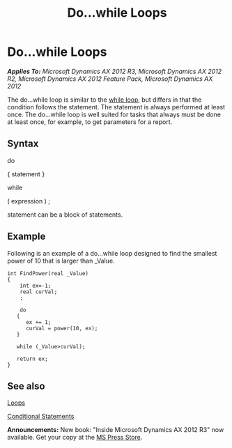 ﻿---
title: Do...while Loops
TOCTitle: Do...while Loops
ms:assetid: 9313718f-bfed-469e-ad2f-0e82121c9bfb
ms:mtpsurl: https://msdn.microsoft.com/en-us/library/Aa842320(v=AX.60)
ms:contentKeyID: 35247523
ms.date: 05/18/2015
mtps_version: v=AX.60
---

# Do...while Loops 


_**Applies To:** Microsoft Dynamics AX 2012 R3, Microsoft Dynamics AX 2012 R2, Microsoft Dynamics AX 2012 Feature Pack, Microsoft Dynamics AX 2012_

The do...while loop is similar to the [while loop](while-loops.md), but differs in that the condition follows the statement. The statement is always performed at least once. The do...while loop is well suited for tasks that always must be done at least once, for example, to get parameters for a report.

## Syntax

do

{ statement }

while

( expression ) ;

statement can be a block of statements.

## Example

Following is an example of a do...while loop designed to find the smallest power of 10 that is larger than \_Value.

    int FindPower(real _Value)
    {
        int ex=-1;
        real curVal;
        ;
       
        do
       {
          ex += 1;
          curVal = power(10, ex);
       }
       
       while (_Value>curVal);
     
       return ex;
    } 

## See also

[Loops](loops.md)

[Conditional Statements](conditional-statements.md)

  
**Announcements:** New book: "Inside Microsoft Dynamics AX 2012 R3" now available. Get your copy at the [MS Press Store](https://www.microsoftpressstore.com/store/inside-microsoft-dynamics-ax-2012-r3-9780735685109).

